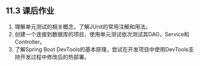 ## 11.3 课后作业

1. 理解单元测试的相关概念，了解JUnit的常用注解和用法。
2. 创建一个连接到数据库的项目，使用单元测试依次测试其DAO，Service和Controller。
3. 了解Spring Boot DevTools的基本原理，尝试在开发项目中使用DevTools支持开发过程中修改后的热部署。